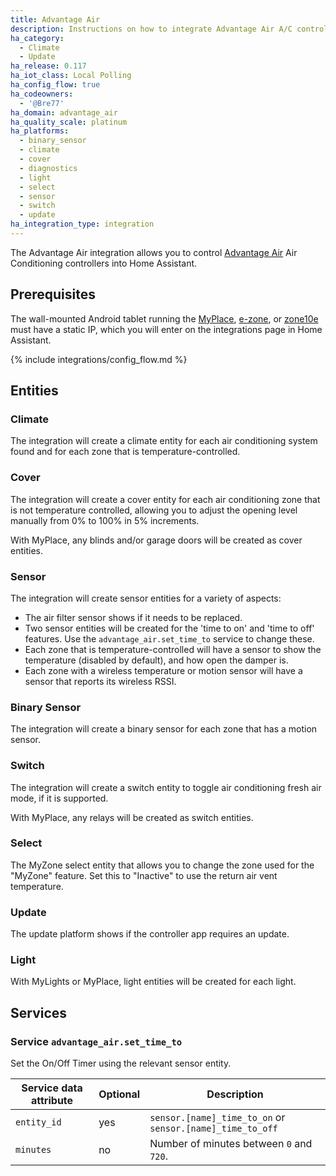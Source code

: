 ```yaml
---
title: Advantage Air
description: Instructions on how to integrate Advantage Air A/C controller into Home Assistant.
ha_category:
  - Climate
  - Update
ha_release: 0.117
ha_iot_class: Local Polling
ha_config_flow: true
ha_codeowners:
  - '@Bre77'
ha_domain: advantage_air
ha_quality_scale: platinum
ha_platforms:
  - binary_sensor
  - climate
  - cover
  - diagnostics
  - light
  - select
  - sensor
  - switch
  - update
ha_integration_type: integration
---
```


The Advantage Air integration allows you to control [Advantage Air](https://www.advantageair.com.au/) Air Conditioning controllers into Home Assistant.

## Prerequisites

The wall-mounted Android tablet running the [MyPlace](https://play.google.com/store/apps/details?id=com.air.advantage.myair5), [e-zone](https://play.google.com/store/apps/details?id=com.air.advantage.ezone), or [zone10e](https://play.google.com/store/apps/details?id=com.air.advantage.zone10) must have a static IP, which you will enter on the integrations page in Home Assistant.

{% include integrations/config_flow.md %}

## Entities

### Climate

The integration will create a climate entity for each air conditioning system found and for each zone that is temperature-controlled.

### Cover

The integration will create a cover entity for each air conditioning zone that is not temperature controlled, allowing you to adjust the opening level manually from 0% to 100% in 5% increments.

With MyPlace, any blinds and/or garage doors will be created as cover entities.

### Sensor

The integration will create sensor entities for a variety of aspects:

- The air filter sensor shows if it needs to be replaced.
- Two sensor entities will be created for the 'time to on' and 'time to off' features. Use the `advantage_air.set_time_to` service to change these.
- Each zone that is temperature-controlled will have a sensor to show the temperature (disabled by default), and how open the damper is.
- Each zone with a wireless temperature or motion sensor will have a sensor that reports its wireless RSSI.

### Binary Sensor

The integration will create a binary sensor for each zone that has a motion sensor.

### Switch

The integration will create a switch entity to toggle air conditioning fresh air mode, if it is supported.

With MyPlace, any relays will be created as switch entities.

### Select

The MyZone select entity that allows you to change the zone used for the "MyZone" feature. Set this to "Inactive" to use the return air vent temperature.

### Update

The update platform shows if the controller app requires an update.

### Light

With MyLights or MyPlace, light entities will be created for each light.

## Services

### Service `advantage_air.set_time_to`

Set the On/Off Timer using the relevant sensor entity.

| Service data attribute | Optional | Description |
| ---------------------- | -------- | ----------- |
| `entity_id` | yes | `sensor.[name]_time_to_on` or `sensor.[name]_time_to_off`
| `minutes` | no | Number of minutes between `0` and `720`.
